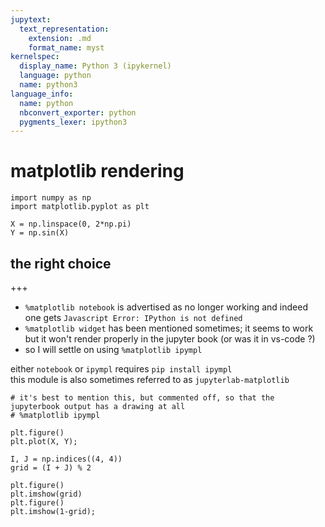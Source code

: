 ```yaml
---
jupytext:
  text_representation:
    extension: .md
    format_name: myst
kernelspec:
  display_name: Python 3 (ipykernel)
  language: python
  name: python3
language_info:
  name: python
  nbconvert_exporter: python
  pygments_lexer: ipython3
---
```


# matplotlib rendering

```{code-cell} ipython3
import numpy as np
import matplotlib.pyplot as plt

X = np.linspace(0, 2*np.pi)
Y = np.sin(X)
```

## the right choice

+++

* `%matplotlib notebook` is advertised as no longer working
  and indeed one gets `Javascript Error: IPython is not defined`
* `%matplotlib widget` has been mentioned sometimes;
  it seems to work but it won't render properly in the jupyter book (or was it in vs-code ?)
* so I will settle on using `%matplotlib ipympl`

either `notebook` or `ipympl` requires `pip install ipympl`  
this module is also sometimes referred to as `jupyterlab-matplotlib`

```{code-cell} ipython3
# it's best to mention this, but commented off, so that the jupyterbook output has a drawing at all
# %matplotlib ipympl
```

```{code-cell} ipython3
plt.figure()
plt.plot(X, Y);
```

```{code-cell} ipython3
I, J = np.indices((4, 4))
grid = (I + J) % 2

plt.figure()
plt.imshow(grid)
plt.figure()
plt.imshow(1-grid);
```
